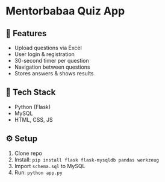 
# Mentorbabaa Quiz App

## 📌 Features
- Upload questions via Excel
- User login & registration
- 30-second timer per question
- Navigation between questions
- Stores answers & shows results

## 🚀 Tech Stack
- Python (Flask)
- MySQL
- HTML, CSS, JS

## ⚙️ Setup
1. Clone repo
2. Install: `pip install flask flask-mysqldb pandas werkzeug`
3. Import `schema.sql` to MySQL
4. Run: `python app.py`
